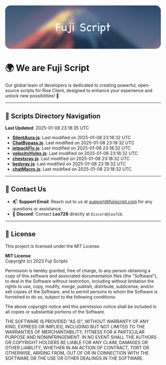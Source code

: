 ![Banner](.github/b.webp)

# 🌍 **We are Fuji Script**

Our global team of developers is dedicated to creating powerful, open-source scripts for Rise Client, designed to enhance your experience and unlock new possibilities! 🌟

---
<!-- SCRIPTS_NAVIGATION_START -->
## 📂 **Scripts Directory Navigation**

**Last Updated**: 2025-01-08 23:18:35 UTC

- **[SilentAura.js](scripts/SilentAura.js)**: Last modified on 2025-01-08 23:18:32 UTC
- **[ChatBypass.js](scripts/ChatBypass.js)**: Last modified on 2025-01-08 23:18:32 UTC
- **[jetpackFly.js](scripts/jetpackFly.js)**: Last modified on 2025-01-08 23:18:32 UTC
- **[velocityHylex.js](scripts/velocityHylex.js)**: Last modified on 2025-01-08 23:18:32 UTC
- **[chestxray.js](scripts/chestxray.js)**: Last modified on 2025-01-08 23:18:32 UTC
- **[bedxray.js](scripts/bedxray.js)**: Last modified on 2025-01-08 23:18:32 UTC
- **[chatMacro.js](scripts/chatMacro.js)**: Last modified on 2025-01-08 23:18:32 UTC

<!-- SCRIPTS_NAVIGATION_END -->

---

## 💬 **Contact Us**  
- 📬 **Support Email**: Reach out to us at [support@fujiscript.com](mailto:support@fujiscript.com) for any questions or assistance.  
- 💬 **Discord**: Contact **Leo728** directly at `Discord@leo728`.

---

## 📜 **License**

This project is licensed under the MIT License.  

**MIT License**  
Copyright (c) 2023 Fuji Scripts  

Permission is hereby granted, free of charge, to any person obtaining a copy of this software and associated documentation files (the "Software"), to deal in the Software without restriction, including without limitation the rights to use, copy, modify, merge, publish, distribute, sublicense, and/or sell copies of the Software, and to permit persons to whom the Software is furnished to do so, subject to the following conditions:  

The above copyright notice and this permission notice shall be included in all copies or substantial portions of the Software.  

THE SOFTWARE IS PROVIDED "AS IS", WITHOUT WARRANTY OF ANY KIND, EXPRESS OR IMPLIED, INCLUDING BUT NOT LIMITED TO THE WARRANTIES OF MERCHANTABILITY, FITNESS FOR A PARTICULAR PURPOSE AND NONINFRINGEMENT. IN NO EVENT SHALL THE AUTHORS OR COPYRIGHT HOLDERS BE LIABLE FOR ANY CLAIM, DAMAGES OR OTHER LIABILITY, WHETHER IN AN ACTION OF CONTRACT, TORT OR OTHERWISE, ARISING FROM, OUT OF OR IN CONNECTION WITH THE SOFTWARE OR THE USE OR OTHER DEALINGS IN THE SOFTWARE.  
